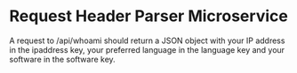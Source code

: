 # Request Header Parser Microservice

A request to /api/whoami should return a JSON object with your IP address in the ipaddress key, your preferred language in the language key and your software in the software key.

